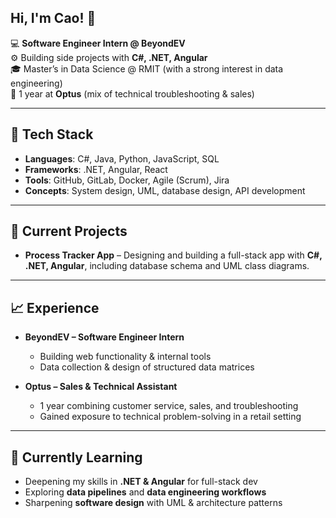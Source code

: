 ## Hi, I'm Cao! 👋

💻 **Software Engineer Intern @ BeyondEV**  
⚙️ Building side projects with **C#, .NET, Angular**  
🎓 Master’s in Data Science @ RMIT (with a strong interest in data engineering)  
📱 1 year at **Optus** (mix of technical troubleshooting & sales) 

---

## 🔧 Tech Stack  
- **Languages**: C#, Java, Python, JavaScript, SQL  
- **Frameworks**: .NET, Angular, React  
- **Tools**: GitHub, GitLab, Docker, Agile (Scrum), Jira  
- **Concepts**: System design, UML, database design, API development

---

## 🚀 Current Projects  
- **Process Tracker App** – Designing and building a full-stack app with **C#, .NET, Angular**, including database schema and UML class diagrams.

---

## 📈 Experience  
- **BeyondEV – Software Engineer Intern**  
   - Building web functionality & internal tools  
   - Data collection & design of structured data matrices  

- **Optus – Sales & Technical Assistant**  
   - 1 year combining customer service, sales, and troubleshooting  
   - Gained exposure to technical problem-solving in a retail setting
--- 

## 🌱 Currently Learning  
- Deepening my skills in **.NET & Angular** for full-stack dev  
- Exploring **data pipelines** and **data engineering workflows**  
- Sharpening **software design** with UML & architecture patterns  
